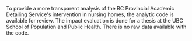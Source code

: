 To provide a more transparent analysis of the BC Provincial Academic Detailing Service's intervention in nursing homes, the analytic code is available for review. The impact evaluation is done for a thesis at the UBC School of Population and Public Health. There is no raw data available with the code. 
